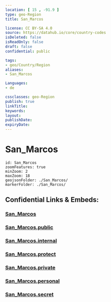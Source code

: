 ```yaml
---
location: [ 15 , -91.9 ] 
type: geo-Region
title: San_Marcos

license: CC BY-SA 4.0
source: https://datahub.io/core/country-codes
isDeleted: false
isReadOnly: false
draft: false
confidential: public

tags:
- geo/Country/Region
aliases:
- San_Marcos

Languages:
- de

cssclasses: geo-Region
publish: true
linkTitle: 
keywords: 
layout: 
publishDate: 
expiryDate: 
---
```


# San_Marcos

```leaflet
id: San_Marcos
zoomFeatures: true 
minZoom: 2 
maxZoom: 18
geojsonFolder: ./San_Marcos/
markerFolder: ./San_Marcos/
```


## Confidential Links & Embeds: 

### [San_Marcos](/_Standards/Earth/Continent/America~Central/Guatemala/Departments~Guatemala/San_Marcos.md) 

### [San_Marcos.public](/_public/Earth/Continent/America~Central/Guatemala/Departments~Guatemala/San_Marcos.public.md) 

### [San_Marcos.internal](/_internal/Earth/Continent/America~Central/Guatemala/Departments~Guatemala/San_Marcos.internal.md) 

### [San_Marcos.protect](/_protect/Earth/Continent/America~Central/Guatemala/Departments~Guatemala/San_Marcos.protect.md) 

### [San_Marcos.private](/_private/Earth/Continent/America~Central/Guatemala/Departments~Guatemala/San_Marcos.private.md) 

### [San_Marcos.personal](/_personal/Earth/Continent/America~Central/Guatemala/Departments~Guatemala/San_Marcos.personal.md) 

### [San_Marcos.secret](/_secret/Earth/Continent/America~Central/Guatemala/Departments~Guatemala/San_Marcos.secret.md)

